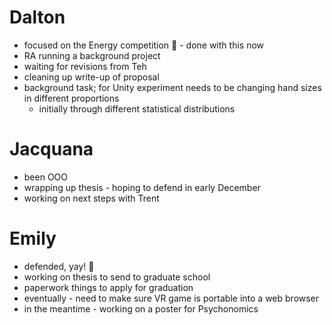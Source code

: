 # Dalton 
- focused on the Energy competition 👏 - done with this now
- RA running a background project
- waiting for revisions from Teh
- cleaning up write-up of proposal
- background task; for Unity experiment needs to be changing hand sizes in different proportions
	- initially through different statistical distributions

# Jacquana 
- been OOO
- wrapping up thesis - hoping to defend in early December
- working on next steps with Trent

# Emily
- defended, yay! 🎉
- working on thesis to send to graduate school
- paperwork things to apply for graduation
- eventually - need to make sure VR game is portable into a web browser
- in the meantime - working on a poster for Psychonomics 
